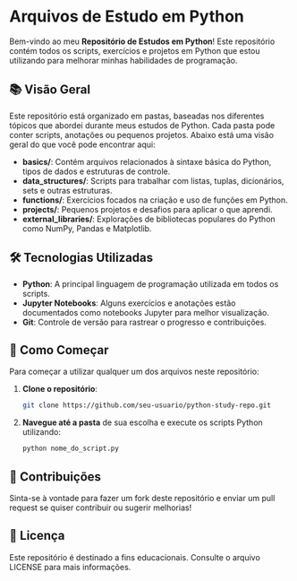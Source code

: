 

# Arquivos de Estudo em Python

Bem-vindo ao meu **Repositório de Estudos em Python**! Este repositório contém todos os scripts, exercícios e projetos em Python que estou utilizando para melhorar minhas habilidades de programação.

## 📚 Visão Geral

Este repositório está organizado em pastas, baseadas nos diferentes tópicos que abordei durante meus estudos de Python. Cada pasta pode conter scripts, anotações ou pequenos projetos. Abaixo está uma visão geral do que você pode encontrar aqui:

- **basics/**: Contém arquivos relacionados à sintaxe básica do Python, tipos de dados e estruturas de controle.
- **data_structures/**: Scripts para trabalhar com listas, tuplas, dicionários, sets e outras estruturas.
- **functions/**: Exercícios focados na criação e uso de funções em Python.
- **projects/**: Pequenos projetos e desafios para aplicar o que aprendi.
- **external_libraries/**: Explorações de bibliotecas populares do Python como NumPy, Pandas e Matplotlib.

## 🛠️ Tecnologias Utilizadas

- **Python**: A principal linguagem de programação utilizada em todos os scripts.
- **Jupyter Notebooks**: Alguns exercícios e anotações estão documentados como notebooks Jupyter para melhor visualização.
- **Git**: Controle de versão para rastrear o progresso e contribuições.

## 🚀 Como Começar

Para começar a utilizar qualquer um dos arquivos neste repositório:

1. **Clone o repositório**:
    ```bash
    git clone https://github.com/seu-usuario/python-study-repo.git
    ```
2. **Navegue até a pasta** de sua escolha e execute os scripts Python utilizando:
    ```bash
    python nome_do_script.py
    ```

## 🤝 Contribuições

Sinta-se à vontade para fazer um fork deste repositório e enviar um pull request se quiser contribuir ou sugerir melhorias!

## 📄 Licença

Este repositório é destinado a fins educacionais. Consulte o arquivo LICENSE para mais informações.
